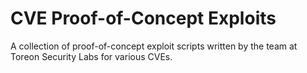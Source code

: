 # CVE Proof-of-Concept Exploits
A collection of proof-of-concept exploit scripts written by the team at Toreon Security Labs for various CVEs.

